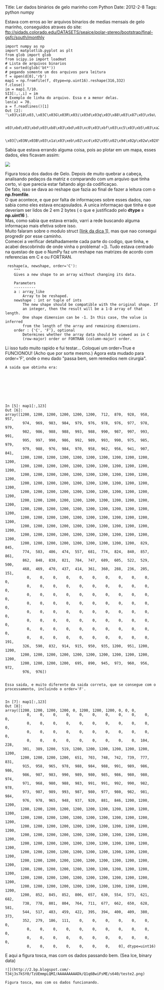 Title: Ler dados binários de gelo marinho com Python
Date: 2012-2-8
Tags: python numpy

Estava com erros ao ler arquivos binarios de medias mensais de gelo marinho, conseguidos atraves do site:  
<ftp://sidads.colorado.edu/DATASETS/seaice/polar-stereo/bootstrap/final-gsfc/south/monthly>  
  
  
  

    
    
    import numpy as np
    import matplotlib.pyplot as plt
    from glob import glob
    from scipy.io import loadmat
    # Lista de arquivos binarios
    d = sorted(glob('bt*'))
    # pegando somente um dos arquivos para leitura
    f = open(d[0],'rb')
    map1 = np.fromfile(f, dtype=np.uint16).reshape(316,332)
    f.close()
    im = map1.T/10.
    SI3[:,:,i] = im
    # Exemplo de linha do arquivo. Essa e a menor delas. 
    len(a) = 70.
    a = f.readlines()[1] 
    Out [2]: '\x03\x18\x03,\x03C\x03G\x03R\x03i\x03d\x03q\x03\x88\x03\x87\x03\x9a\
    
    
    x03\xbd\x03\xbd\x03\xb8\x03\xbd\x03\xc0\x03\xbf\x03\xc5\x03\xb5\x03\xa2\x03\x85
    
    
    \x03[\x03N\x03B\x03\x1a\x03\xeb\x02\xc4\x02\x95\x02\x94\x02p\x02w\x02X\x02H\x02.\x02\n'

  
  
Sabia que estava errando alguma coisa, pois ao plotar em um mapa, esses dados, eles ficavam assim:  
  



![](http://2.bp.blogspot.com/-62iv06DSDfA/TzLLOKm9BAI/AAAAAAAAADU/sfN9I2gCaw0/s640/testepy.png)

Figura tosca dos dados de Gelo.
Depois de muito quebrar a cabeça, analisando pedaços da matriz e comparando com um arquivo que tinha certo, vi que parecia estar faltando algo da codificaçao.  
De fato, isso se dava ao reshape que fazia ao final de fazer a leitura com o **np.fromfile**.  
O que acontece, e que por falta de informaçoes sobre esses dados, nao sabia como eles estava encapsulados. A unica informaçao que tinha e que deveriam ser lidos de 2 em 2 bytes ( o que e justificado pelo **dtype = np.uint16** ).  
Mas, como sabia que estava errado, varri a rede buscando alguma informaçao mais efetiva sobre isso.  
Muito falaram sobre o modulo struct [[link da dica 1](http://stackoverflow.com/questions/2865996/reading-a-binary-file-in-python-into-a-struct)], mas que nao consegui progredir por esse caminho.  
Comecei a verificar detalhadamente cada parte do codigo, que tinha, e acabei descobrindo de onde vinha o problema! =]). Tudo estava centrado na questao de que o NumPy faz um reshape nas matrizes de acordo com referencias em C e ou FORTRAN.  
  

    
    
     reshape(a, newshape, order='C'):
        """
        Gives a new shape to an array without changing its data.
    
        Parameters
        ----------
        a : array_like
            Array to be reshaped.
        newshape : int or tuple of ints
            The new shape should be compatible with the original shape. If
            an integer, then the result will be a 1-D array of that length.
            One shape dimension can be -1. In this case, the value is inferred
            from the length of the array and remaining dimensions.
        order : {'C', 'F'}, optional
            Determines whether the array data should be viewed as in C
            (row-major) order or FORTRAN (column-major) order.
    
    

Li isso tudo muito rapido e fui testar... Coloquei um order=True e FUNCIONOU! (Acho que por sorte mesmo.) Agora esta mudado para order='F', onde o meu dado "passa bem, sem remedios nem cirurgia".  

    
    
    A saida que obtinha era:
    
    
    
    
    
    
    
    
    In [5]: map1[:,123]
    Out [6]:
    array([1200, 1200, 1200, 1200, 1200, 1200,  712,  870,  928,  958,  957,
            974,  969,  983,  984,  979,  976,  978,  976,  977,  978,  979,
            982,  986,  988,  988,  993,  988,  990,  987,  997,  993,  991,
            995,  997,  990,  986,  992,  989,  993,  990,  975,  985,  979,
            979,  988,  976,  984,  970,  958,  962,  956,  941,  907,  841,
           1200, 1200, 1200, 1200, 1200, 1200, 1200, 1200, 1200, 1200, 1200,
           1200, 1200, 1200, 1200, 1200, 1200, 1200, 1200, 1200, 1200, 1200,
           1200, 1200, 1200, 1200, 1200, 1200, 1200, 1200, 1200, 1200, 1200,
           1200, 1200, 1200, 1200, 1200, 1200, 1200, 1200, 1200, 1200, 1200,
           1200, 1200, 1200, 1200, 1200, 1200, 1200, 1200, 1200, 1200, 1200,
           1200, 1200, 1200, 1200, 1200, 1200, 1200, 1200, 1200, 1200, 1200,
           1200, 1200, 1200, 1200, 1200, 1200, 1200, 1200, 1200, 1200, 1200,
           1200, 1200, 1200, 1200, 1200, 1200, 1200, 1200, 1200, 1200, 1200,
           1200, 1200, 1200, 1200, 1200, 1200, 1200, 1200, 1200, 1200, 1200,
           1200, 1200, 1200, 1200, 1200, 1200, 1200, 1200, 1200, 1200, 1200,
           1200, 1200, 1200, 1200, 1200, 1200, 1200, 1200, 1200,  829,  845,
            774,  583,  486,  474,  557,  681,  774,  824,  840,  857,  861,
            862,  848,  838,  821,  784,  747,  689,  605,  522,  529,  500,
            468,  469,  470,  437,  414,  361,  360,  288,  236,  205,  151,
              0,    0,    0,    0,    0,    0,    0,    0,    0,    0,    0,
              0,    0,    0,    0,    0,    0,    0,    0,    0,    0,    0,
              0,    0,    0,    0,    0,    0,    0,    0,    0,    0,    0,
              0,    0,    0,    0,    0,    0,    0,    0,    0,    0,    0,
              0,    0,    0,    0,    0,    0,    0,    0,    0,    0,    0,
              0,    0,    0,    0,    0,    0,    0,    0,    0,    0,    0,
              0,    0,    0,    0,    0,    0,    0,    0,    0,    0,    0,
              0,    0,    0,    0,    0,    0,    0,    0,    0,    0,  191,
            326,  590,  832,  914,  915,  950,  935, 1200,  951, 1200, 1200,
           1200, 1200, 1200, 1200, 1200, 1200, 1200, 1200, 1200, 1200, 1200,
           1200, 1200, 1200, 1200,  695,  890,  945,  973,  960,  956,  972,
            976,  976])
    
    
    Essa saida, e muito diferente da saida correta, que se consegue com o processamento, incluindo o order='F'.
    
    
    In [7]: map1[:,123]
    Out [8]:
    array([1200, 1200, 1200, 1200, 0, 1200, 1200, 1200, 0, 0, 0,
              0,    0,    0,    0,    0,    0,    0,    0,    0,    0,    0,
              0,    0,    0,    0,    0,    0,    0,    0,    0,    0,    0,
              0,    0,    0,    0,    0,    0,    0,    0,    0,    0,    0,
              0,    0,    0,    0,    0,    0,    0,    0,    0,  104,  228,
            301,  389, 1200,  519, 1200, 1200, 1200, 1200, 1200, 1200, 1200,
           1200, 1200, 1200, 1200,  651,  703,  748,  742,  739,  777,  831,
            915,  958,  965,  978,  988,  984,  988,  991,  989,  986,  986,
            986,  987,  983,  990,  989,  980,  985,  986,  980,  980,  974,
            971,  968,  980,  988,  983,  991,  991,  992,  990,  982,  978,
            973,  987,  989,  993,  987,  980,  977,  980,  982,  981,  984,
            976,  978,  965,  948,  937,  920,  881,  846, 1200, 1200, 1200,
           1200, 1200, 1200, 1200, 1200, 1200, 1200, 1200, 1200, 1200, 1200,
           1200, 1200, 1200, 1200, 1200, 1200, 1200, 1200, 1200, 1200, 1200,
           1200, 1200, 1200, 1200, 1200, 1200, 1200, 1200, 1200, 1200, 1200,
           1200, 1200, 1200, 1200, 1200, 1200, 1200, 1200, 1200, 1200, 1200,
           1200, 1200, 1200, 1200, 1200, 1200, 1200, 1200, 1200, 1200, 1200,
           1200, 1200, 1200, 1200, 1200, 1200, 1200, 1200, 1200, 1200, 1200,
           1200, 1200, 1200, 1200, 1200, 1200, 1200, 1200, 1200, 1200, 1200,
           1200, 1200, 1200, 1200, 1200, 1200, 1200, 1200, 1200, 1200, 1200,
           1200, 1200, 1200, 1200, 1200, 1200, 1200, 1200, 1200, 1200, 1200,
           1200, 1200, 1200, 1200, 1200, 1200, 1200, 1200, 1200, 1200, 1200,
           1200,  852,  845,  852,  806,  657,  630,  554,  573,  621,  682,
            738,  778,  801,  804,  764,  711,  677,  662,  650,  628,  581,
            544,  517,  483,  459,  422,  395,  394,  400,  409,  380,  373,
            352,  279,  186,  111,    0,    0,    0,    0,    0,    0,    0,
              0,    0,    0,    0,    0,    0,    0,    0,    0,    0,    0,
              0,    0,    0,    0,    0,    0,    0,    0,    0,    0,    0,
              0,    0,    0,    0,    0,    0,    0,    0], dtype=uint16)

E aqui a figura tosca, mas com os dados passando bem. (Sea Ice, binary data)
    
    
    
    
    ![](http://2.bp.blogspot.com/-T34j3s7kSY0/TzUEmmpLQMI/AAAAAAAAADk/Q1q6BwiFsME/s640/teste2.png)
    
    Figura tosca, mas com os dados funcionando.
    
    
    
    
    
